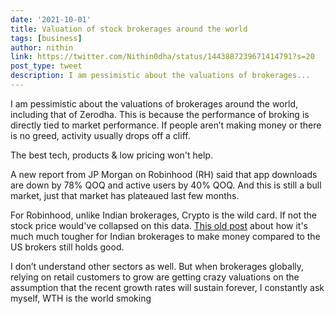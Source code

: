 ```yaml
---
date: '2021-10-01'
title: Valuation of stock brokerages around the world
tags: [business]
author: nithin
link: https://twitter.com/Nithin0dha/status/1443887239671414791?s=20
post_type: tweet
description: I am pessimistic about the valuations of brokerages... 
---
```


I am pessimistic about the valuations of brokerages around the world, including that of Zerodha. This is because the performance of broking is directly tied to market performance. If people aren’t making money or there is no greed, activity usually drops off a cliff.

The best tech, products & low pricing won't help.

A new report from JP Morgan on Robinhood (RH) said that app downloads are down by 78% QOQ and active users by 40% QOQ. And this is still a bull market, just that market has plateaued last few months. 

For Robinhood, unlike Indian brokerages, Crypto is the wild card. If not the stock price would've collapsed on this data. [This old post](https://zerodha.com/z-connect/rainmatter/the-race-to-zero-can-indian-brokerage-industry-survive) about how it's much much tougher for Indian brokerages to make money compared to the US brokers still holds good.

I don’t understand other sectors as well. But when brokerages globally, relying on retail customers to grow are getting crazy valuations on the assumption that the recent growth rates will sustain forever, I constantly ask myself, WTH is the world smoking
